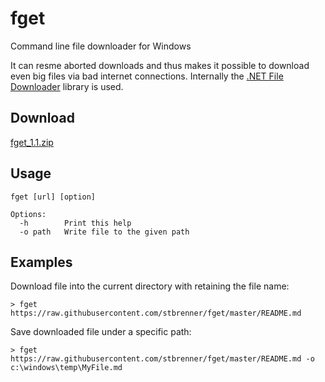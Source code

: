 # fget
Command line file downloader for Windows

It can resme aborted downloads and thus makes it possible to download even big files via bad internet connections. Internally the [.NET File Downloader](https://github.com/Avira/.NetFileDownloader) library is used.

## Download
[fget_1.1.zip](../../releases/download/v1.1/fget_1.1.zip)

## Usage
```
fget [url] [option]

Options:
  -h        Print this help
  -o path   Write file to the given path
```

## Examples
Download file into the current directory with retaining the file name:
```
> fget https://raw.githubusercontent.com/stbrenner/fget/master/README.md
```

Save downloaded file under a specific path:
```
> fget https://raw.githubusercontent.com/stbrenner/fget/master/README.md -o c:\windows\temp\MyFile.md
```
